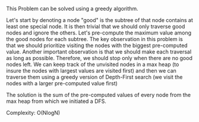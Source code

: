 This Problem can be solved using a greedy algorithm.

Let's start by denoting a node "good" is the subtree of that node contains at least one special node.
It is then trivial that we should only traverse good nodes and ignore the others.
Let's pre-compute the maximum value among the good nodes for each subtree.
The key observation in this problem is that we should prioritize visiting the nodes with the biggest pre-computed value. 
Another important observation is that we should make each traversal as long as possible. 
Therefore, we should stop only when there are no good nodes left.
We can keep track of the unvisited nodes in a max heap (to insure the nodes with largest values are visited first) 
and then we can traverse them using a greedy version of Depth-First search (we visit the nodes with a larger pre-computed value first)

The solution is the sum of the pre-computed values of every node from the max heap from which we initiated a DFS.

Complexity: O(NlogN)
  